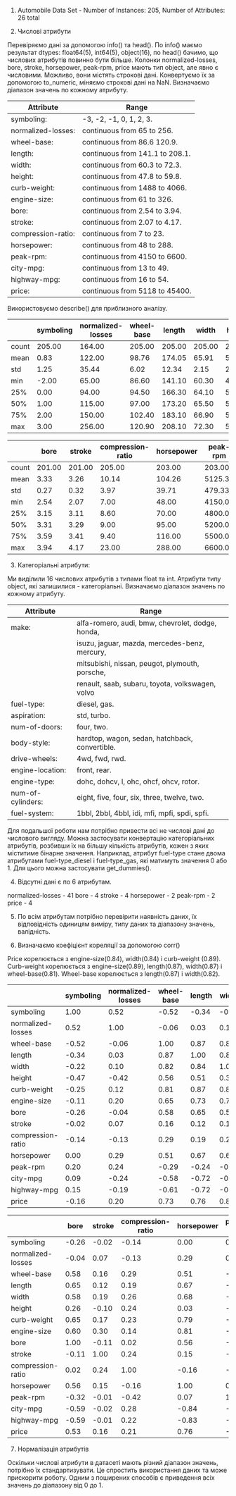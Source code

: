 1. Automobile Data Set - Number of Instances: 205, Number of Attributes: 26 total

2. Числові атрибути

Перевіряємо дані за допомогою info() та head(). По info() маємо результат dtypes: float64(5), int64(5), object(16), по head() бачимо, що числових атрибутів повинно бути більше. Колонки normalized-losses, bore, stroke, horsepower, peak-rpm, price мають тип object, але явно є числовими. Можливо, вони містять строкові дані. Конвертуємо їх за допомогою to_numeric, міняємо строкові дані на NaN. Визначаємо діапазон значень по кожному атрибуту. 

 | Attribute           	| Range                            	|
|---------------------	|----------------------------------	|
|  symboling:         	| -3, -2, -1, 0, 1, 2, 3.          	|
|  normalized-losses: 	|  continuous from 65 to 256.      	|
|  wheel-base:        	|  continuous from 86.6 120.9.     	|
|  length:            	|  continuous from 141.1 to 208.1. 	|
|  width:             	|  continuous from 60.3 to 72.3.   	|
|  height:            	|  continuous from 47.8 to 59.8.   	|
|  curb-weight:       	|  continuous from 1488 to 4066.   	|
|  engine-size:       	|  continuous from 61 to 326.      	|
|  bore:              	|  continuous from 2.54 to 3.94.   	|
|  stroke:            	|  continuous from 2.07 to 4.17.   	|
|  compression-ratio: 	|  continuous from 7 to 23.        	|
|  horsepower:        	|  continuous from 48 to 288.      	|
|  peak-rpm:          	|  continuous from 4150 to 6600.   	|
|  city-mpg:          	|  continuous from 13 to 49.       	|
|  highway-mpg:       	|  continuous from 16 to 54.       	|
|  price:             	|  continuous from 5118 to 45400.  	|


Використовуємо describe() для приблизного аналізу.


|       | symboling | normalized-losses | wheel-base | length | width  | height | curb-weight | engine-size |
|-------|-----------|-------------------|------------|--------|--------|--------|-------------|-------------|
| count | 205.00    | 164.00            | 205.00     | 205.00 | 205.00 | 205.00 | 205.00      | 205.00      |
| mean  | 0.83      | 122.00            | 98.76      | 174.05 | 65.91  | 53.72  | 2555.57     | 126.91      |
| std   | 1.25      | 35.44             | 6.02       | 12.34  | 2.15   | 2.44   | 520.68      | 41.64       |
| min   | -2.00     | 65.00             | 86.60      | 141.10 | 60.30  | 47.80  | 1488.00     | 61.00       |
| 25%   | 0.00      | 94.00             | 94.50      | 166.30 | 64.10  | 52.00  | 2145.00     | 97.00       |
| 50%   | 1.00      | 115.00            | 97.00      | 173.20 | 65.50  | 54.10  | 2414.00     | 120.00      |
| 75%   | 2.00      | 150.00            | 102.40     | 183.10 | 66.90  | 55.50  | 2935.00     | 141.00      |
| max   | 3.00      | 256.00            | 120.90     | 208.10 | 72.30  | 59.80  | 4066.00     | 326.00      |

|       | bore   | stroke | compression-ratio | horsepower | peak-rpm | city-mpg | highway-mpg | price    |
|-------|--------|--------|-------------------|------------|----------|----------|-------------|----------|
| count | 201.00 | 201.00 | 205.00            | 203.00     | 203.00   | 205.00   | 205.00      | 201.00   |
| mean  | 3.33   | 3.26   | 10.14             | 104.26     | 5125.37  | 25.22    | 30.75       | 13207.13 |
| std   | 0.27   | 0.32   | 3.97              | 39.71      | 479.33   | 6.54     | 6.89        | 7947.07  |
| min   | 2.54   | 2.07   | 7.00              | 48.00      | 4150.00  | 13.00    | 16.00       | 5118.00  |
| 25%   | 3.15   | 3.11   | 8.60              | 70.00      | 4800.00  | 19.00    | 25.00       | 7775.00  |
| 50%   | 3.31   | 3.29   | 9.00              | 95.00      | 5200.00  | 24.00    | 30.00       | 10295.00 |
| 75%   | 3.59   | 3.41   | 9.40              | 116.00     | 5500.00  | 30.00    | 34.00       | 16500.00 |
| max   | 3.94   | 4.17   | 23.00             | 288.00     | 6600.00  | 49.00    | 54.00       | 45400.00 |


3. Категоріальні атрибути:

Ми виділили 16 числових атрибутів з типами float та int. Атрибути типу object, які залишилися - категоріальні. Визначаємо діапазон значень по кожному атрибуту.

| Attribute          	| Range                                             	|
|--------------------	|---------------------------------------------------	|
|  make:             	|  alfa-romero, audi, bmw, chevrolet, dodge, honda, 	|
|                    	|  isuzu, jaguar, mazda, mercedes-benz, mercury,    	|
|                    	|  mitsubishi, nissan, peugot, plymouth, porsche,   	|
|                    	|  renault, saab, subaru, toyota, volkswagen, volvo 	|
|  fuel-type:        	|  diesel, gas.                                     	|
|  aspiration:       	|  std, turbo.                                      	|
|  num-of-doors:     	|  four, two.                                       	|
|  body-style:       	|  hardtop, wagon, sedan, hatchback, convertible.   	|
|  drive-wheels:     	|  4wd, fwd, rwd.                                   	|
|  engine-location:  	|  front, rear.                                     	|
|  engine-type:      	|  dohc, dohcv, l, ohc, ohcf, ohcv, rotor.          	|
|  num-of-cylinders: 	|  eight, five, four, six, three, twelve, two.      	|
|  fuel-system:      	|  1bbl, 2bbl, 4bbl, idi, mfi, mpfi, spdi, spfi.    	|

Для подальшої роботи нам потрібно привести всі не числові дані до числового вигляду. Можна застосувати конвертацію категоріальних атрибутів, розбивши їх на більшу кількість атрибутів, кожен з яких міститиме бінарне значення. Наприклад, атрибут fuel-type стане двома атрибутами 
fuel-type_diesel і fuel-type_gas, які матимуть значення 0 або 1. Для цього можна застосувати get_dummies().

4. Відсутні дані є по 6 атрибутам. 

normalized-losses - 41
bore - 4
stroke - 4
horsepower - 2
peak-rpm - 2
price - 4

5. По всім атрибутам потрібно перевірити наявність даних, їх відповідність одиницям виміру, типу даних та діапазону значень, валідність.   

6. Визначаємо коефіцієнт кореляції за допомогою corr()

Price корелюється з engine-size(0.84),  width(0.84) і curb-weight (0.89).
Curb-weight корелюється з engine-size(0.89), length(0.87), width(0.87) і wheel-base(0.81).
Wheel-base корелюється з length(0.87) і width(0.82).

|                   | symboling | normalized-losses | wheel-base | length | width | height | curb-weight | engine-size |
|-------------------|-----------|-------------------|------------|--------|-------|--------|-------------|-------------|
| symboling         | 1.00      | 0.52              | -0.52      | -0.34  | -0.22 | -0.47  | -0.25       | -0.11       |
| normalized-losses | 0.52      | 1.00              | -0.06      | 0.03   | 0.10  | -0.42  | 0.12        | 0.20        |
| wheel-base        | -0.52     | -0.06             | 1.00       | 0.87   | 0.82  | 0.56   | 0.81        | 0.65        |
| length            | -0.34     | 0.03              | 0.87       | 1.00   | 0.84  | 0.51   | 0.87        | 0.73        |
| width             | -0.22     | 0.10              | 0.82       | 0.84   | 1.00  | 0.30   | 0.87        | 0.78        |
| height            | -0.47     | -0.42             | 0.56       | 0.51   | 0.30  | 1.00   | 0.37        | 0.12        |
| curb-weight       | -0.25     | 0.12              | 0.81       | 0.87   | 0.87  | 0.37   | 1.00        | 0.89        |
| engine-size       | -0.11     | 0.20              | 0.65       | 0.73   | 0.78  | 0.12   | 0.89        | 1.00        |
| bore              | -0.26     | -0.04             | 0.58       | 0.65   | 0.58  | 0.26   | 0.65        | 0.60        |
| stroke            | -0.02     | 0.07              | 0.16       | 0.12   | 0.19  | -0.10  | 0.17        | 0.30        |
| compression-ratio | -0.14     | -0.13             | 0.29       | 0.19   | 0.26  | 0.24   | 0.23        | 0.14        |
| horsepower        | 0.00      | 0.29              | 0.51       | 0.67   | 0.68  | 0.03   | 0.79        | 0.81        |
| peak-rpm          | 0.20      | 0.24              | -0.29      | -0.24  | -0.24 | -0.25  | -0.26       | -0.29       |
| city-mpg          | 0.09      | -0.24             | -0.58      | -0.72  | -0.66 | -0.19  | -0.76       | -0.70       |
| highway-mpg       | 0.15      | -0.19             | -0.61      | -0.72  | -0.69 | -0.22  | -0.79       | -0.71       |
| price             | -0.16     | 0.20              | 0.73       | 0.76   | 0.84  | 0.25   | 0.89        | 0.84        |

|                   | bore  | stroke | compression-ratio | horsepower | peak-rpm | city-mpg | highway-mpg | price |
|-------------------|-------|--------|-------------------|------------|----------|----------|-------------|-------|
| symboling         | -0.26 | -0.02  | -0.14             | 0.00       | 0.20     | 0.09     | 0.15        | -0.16 |
| normalized-losses | -0.04 | 0.07   | -0.13             | 0.29       | 0.24     | -0.24    | -0.19       | 0.20  |
| wheel-base        | 0.58  | 0.16   | 0.29              | 0.51       | -0.29    | -0.58    | -0.61       | 0.73  |
| length            | 0.65  | 0.12   | 0.19              | 0.67       | -0.24    | -0.72    | -0.72       | 0.76  |
| width             | 0.58  | 0.19   | 0.26              | 0.68       | -0.24    | -0.66    | -0.69       | 0.84  |
| height            | 0.26  | -0.10  | 0.24              | 0.03       | -0.25    | -0.19    | -0.22       | 0.25  |
| curb-weight       | 0.65  | 0.17   | 0.23              | 0.79       | -0.26    | -0.76    | -0.79       | 0.89  |
| engine-size       | 0.60  | 0.30   | 0.14              | 0.81       | -0.29    | -0.70    | -0.71       | 0.84  |
| bore              | 1.00  | -0.11  | 0.02              | 0.56       | -0.32    | -0.59    | -0.59       | 0.53  |
| stroke            | -0.11 | 1.00   | 0.24              | 0.15       | -0.01    | -0.02    | -0.01       | 0.16  |
| compression-ratio | 0.02  | 0.24   | 1.00              | -0.16      | -0.42    | 0.28     | 0.22        | 0.21  |
| horsepower        | 0.56  | 0.15   | -0.16             | 1.00       | 0.07     | -0.84    | -0.83       | 0.76  |
| peak-rpm          | -0.32 | -0.01  | -0.42             | 0.07       | 1.00     | -0.05    | -0.03       | -0.17 |
| city-mpg          | -0.59 | -0.02  | 0.28              | -0.84      | -0.05    | 1.00     | 0.97        | -0.69 |
| highway-mpg       | -0.59 | -0.01  | 0.22              | -0.83      | -0.03    | 0.97     | 1.00        | -0.72 |
| price             | 0.53  | 0.16   | 0.21              | 0.76       | -0.17    | -0.69    | -0.72       | 1.00  |

7. Нормалізація атрибутів

Оскільки числові атрибути в датасеті мають різний діапазон значень, потрібно їх стандартизувати. 
Це спростить використання даних та може прискорити роботу. Одним з поширених способів є приведення всіх значень до діапазону від 0 до 1.